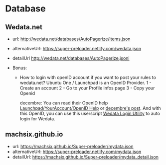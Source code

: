 # Database

## Wedata.net

- url: <http://wedata.net/databases/AutoPagerize/items.json>
- alternativeUrl: <https://super-preloader.netlify.com/wedata.json>
- detailUrl <http://wedata.net/databases/AutoPagerize.jsoni>
- Bonus:

  - How to login with openID account if you want to post your rules to wedata.net?
    Ubuntu One / Launchpad is an OpenID Provider.
    1 - Create an account
    2 - Go to your Profile infos page
    3 - Copy your Openid

    decembre: You can read their OpenID help [Launchpad/YourAccount/OpenID Help](https://help.launchpad.net/YourAccount/OpenID) or [decembre's post](https://greasyfork.org/fr/scripts/4348-autopagerize/discussions/14914#comment-156081). And with this OpenID, you can use this userscript [Wedata Login Utility](https://userscripts-mirror.org/scripts/show/54875) to auto login for Wedata.

## machsix.github.io

- url: <https://machsix.github.io/Super-preloader/mydata.json>
- alternativeUrl: <https://super-preloader.netlify.com/mydata.json>
- detailUrl: <https://machsix.github.io/Super-preloader/mydata_detail.json>
